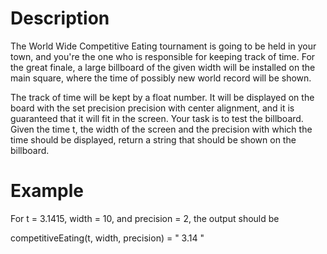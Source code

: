 # Description

The World Wide Competitive Eating tournament is going to be held in your town, and you're the one who is responsible for keeping track of time. For the great finale, a large billboard of the given width will be installed on the main square, where the time of possibly new world record will be shown.

The track of time will be kept by a float number. It will be displayed on the board with the set precision precision with center alignment, and it is guaranteed that it will fit in the screen. Your task is to test the billboard. Given the time t, the width of the screen and the precision with which the time should be displayed, return a string that should be shown on the billboard.

# Example

For t = 3.1415, width = 10, and precision = 2,
the output should be

competitiveEating(t, width, precision) = "   3.14   "